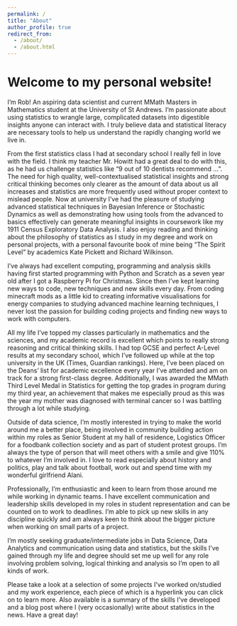```yaml
---
permalink: /
title: "About"
author_profile: true
redirect_from: 
  - /about/
  - /about.html
---
```


Welcome to my personal website!
======
I’m Rob! An aspiring data scientist and current MMath Masters in Mathematics student at the University of St Andrews. I’m passionate about using statistics to wrangle large, complicated datasets into digestible insights anyone can interact with. I truly believe data and statistical literacy are necessary tools to help us understand the rapidly changing world we live in. 

From the first statistics class I had at secondary school I really fell in love with the field. I think my teacher Mr. Howitt had a great deal to do with this, as he had us challenge statistics like “9 out of 10 dentists recommend ...”. The need for high quality, well-contextualised statistical insights and strong critical thinking becomes only clearer as the amount of data about us all increases and statistics are more frequently used without proper context to mislead people. Now at university I’ve had the pleasure of studying advanced statistical techniques in Bayesian Inference or Stochastic Dynamics as well as demonstrating how using tools from the advanced to basics effectively can generate meaningful insights in coursework like my 1911 Census Exploratory Data Analysis. I also enjoy reading and thinking about the philosophy of statistics as I study in my degree and work on personal projects, with a personal favourite book of mine being “The Spirit Level” by academics Kate Pickett and Richard Wilkinson.

I’ve always had excellent computing, programming and analysis skills having first started programming with Python and Scratch as a seven year old after I got a Raspberry Pi for Christmas. Since then I’ve kept learning new ways to code, new techniques and new skills every day. From coding minecraft mods as a little kid to creating informative visualisations for energy companies to studying advanced machine learning techniques, I never lost the passion for building coding projects and finding new ways to work with computers.

All my life I’ve topped my classes particularly in mathematics and the sciences, and my academic record is excellent which points to really strong reasoning and critical thinking skills. I had top GCSE and perfect A-Level results at my secondary school, which I’ve followed up while at the top university in the UK (Times, Guardian rankings). Here, I’ve been placed on the Deans’ list for academic excellence every year I’ve attended and am on track for a strong first-class degree. Additionally, I was awarded the MMath Third Level Medal in Statistics for getting the top grades in program during my third year, an achievement that makes me especially proud as this was the year my mother was diagnosed with terminal cancer so I was battling through a lot while studying. 

Outside of data science, I’m mostly interested in trying to make the world around me a better place, being involved in community building action within my roles as Senior Student at my hall of residence, Logistics Officer for a foodbank collection society and as part of student protest groups. I’m always the type of person that will meet others with a smile and give 110% to whatever I’m involved in. I love to read especially about history and politics, play and talk about football, work out and spend time with my wonderful girlfriend Alani. 

Professionally, I’m enthusiastic and keen to learn from those around me while working in dynamic teams. I have excellent communication and leadership skills developed in my roles in student representation and can be counted on to work to deadlines. I’m able to pick up new skills in any discipline quickly and am always keen to think about the bigger picture when working on small parts of a project. 

I’m mostly seeking graduate/intermediate jobs in Data Science, Data Analytics and communication using data and statistics, but the skills I’ve gained through my life and degree should set me up well for any role involving problem solving, logical thinking and analysis so I’m open to all kinds of work. 

Please take a look at a selection of some projects I've worked on/studied and my work experience, each piece of which is a hyperlink you can click on to learn more. Also available is a summary of the skills I've developed and a blog post where I (very occasionally) write about statistics in the news. Have a great day!